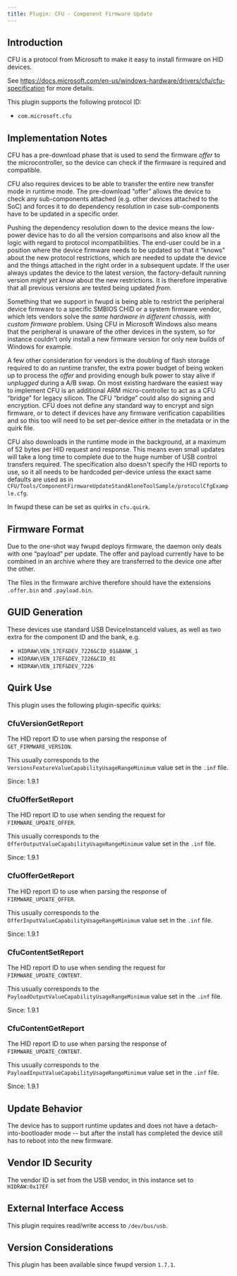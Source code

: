 ```yaml
---
title: Plugin: CFU - Component Firmware Update
---
```


## Introduction

CFU is a protocol from Microsoft to make it easy to install firmware on HID devices.

See <https://docs.microsoft.com/en-us/windows-hardware/drivers/cfu/cfu-specification> for more
details.

This plugin supports the following protocol ID:

* `com.microsoft.cfu`

## Implementation Notes

CFU has a pre-download phase that is used to send the firmware *offer* to the microcontroller, so the
device can check if the firmware is required and compatible.

CFU also requires devices to be able to transfer the entire new transfer mode in runtime mode.
The pre-download “offer” allows the device to check any sub-components attached (e.g. other devices
attached to the SoC) and forces it to do dependency resolution in case sub-components have to be
updated in a specific order.

Pushing the dependency resolution down to the device means the low-power device has to do all the
version comparisons and also know all the logic with regard to protocol incompatibilities.
The end-user could be in a position where the device firmware needs to be updated so that it “knows”
about the new protocol restrictions, which are needed to update the device and the things attached
in the right order in a subsequent update.
If the user always updates the device to the latest version, the factory-default running version
*might yet know* about the new restrictions.
It is therefore imperative that all previous versions are tested being updated *from*.

Something that we support in fwupd is being able to restrict the peripheral device firmware to a
specific SMBIOS CHID or a system firmware vendor, which lets vendors solve the *same hardware in
different chassis, with custom firmware* problem.
Using CFU in Microsoft Windows also means that the peripheral is unaware of the other devices in the
system, so for instance couldn’t only install a new firmware version for only new builds of Windows
for example.

A few other consideration for vendors is the doubling of flash storage required to do an runtime
transfer, the extra power budget of being woken up to process the *offer* and providing enough bulk
power to stay alive if *unplugged* during a A/B swap.
On most existing hardware the easiest way to implement CFU is an additional ARM micro-controller
to act as a CFU “bridge” for legacy silicon. The CFU “bridge” could also do signing and encryption.
CFU does not define any standard way to encrypt and sign firmware, or to detect if devices have any
firmware verification capabilities and so this too will need to be set per-device either in the
metadata or in the quirk file.

CFU also downloads in the runtime mode in the background, at a maximum of 52 bytes per HID request
and response.
This means even small updates will take a long time to complete due to the huge number of USB control
transfers required.
The specification also doesn't specify the HID reports to use, so it all needs to be hardcoded
per-device unless the exact same defaults are used as in `CFU/Tools/ComponentFirmwareUpdateStandAloneToolSample/protocolCfgExample.cfg`.

In fwupd these can be set as quirks in `cfu.quirk`.

## Firmware Format

Due to the one-shot way fwupd deploys firmware, the daemon only deals with one “payload” per
update. The offer and payload currently have to be combined in an archive where they are
transferred to the device one after the other.

The files in the firmware archive therefore should have the extensions `.offer.bin` and `.payload.bin`.

## GUID Generation

These devices use standard USB DeviceInstanceId values, as well as two extra for the component ID
and the bank, e.g.

* `HIDRAW\VEN_17EF&DEV_7226&CID_01&BANK_1`
* `HIDRAW\VEN_17EF&DEV_7226&CID_01`
* `HIDRAW\VEN_17EF&DEV_7226`

## Quirk Use

This plugin uses the following plugin-specific quirks:

### CfuVersionGetReport

The HID report ID to use when parsing the response of `GET_FIRMWARE_VERSION`.

This usually corresponds to the `VersionsFeatureValueCapabilityUsageRangeMinimum` value
set in the `.inf` file.

Since: 1.9.1

### CfuOfferSetReport

The HID report ID to use when sending the request for `FIRMWARE_UPDATE_OFFER`.

This usually corresponds to the `OfferOutputValueCapabilityUsageRangeMinimum` value
set in the `.inf` file.

Since: 1.9.1

### CfuOfferGetReport

The HID report ID to use when parsing the response of `FIRMWARE_UPDATE_OFFER`.

This usually corresponds to the `OfferInputValueCapabilityUsageRangeMinimum` value
set in the `.inf` file.

Since: 1.9.1

### CfuContentSetReport

The HID report ID to use when sending the request for `FIRMWARE_UPDATE_CONTENT`.

This usually corresponds to the `PayloadOutputValueCapabilityUsageRangeMinimum` value
set in the `.inf` file.

Since: 1.9.1

### CfuContentGetReport

The HID report ID to use when parsing the response of `FIRMWARE_UPDATE_CONTENT`.

This usually corresponds to the `PayloadInputValueCapabilityUsageRangeMinimum` value
set in the `.inf` file.

Since: 1.9.1

## Update Behavior

The device has to support runtime updates and does not have a detach-into-bootloader mode -- but
after the install has completed the device still has to reboot into the new firmware.

## Vendor ID Security

The vendor ID is set from the USB vendor, in this instance set to `HIDRAW:0x17EF`

## External Interface Access

This plugin requires read/write access to `/dev/bus/usb`.

## Version Considerations

This plugin has been available since fwupd version `1.7.1`.

